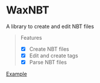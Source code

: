 # WaxNBT
A library to create and edit NBT files

> Features
> - [x] Create NBT files
> - [x] Edit and create tags
> - [x] Parse NBT files

[Example](https://github.com/lllggghhhaaa/WaxNBT/blob/master/WaxNBT.Examples/Program.cs)